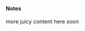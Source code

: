 
<link rel="stylesheet" type="text/css" href="{{ site.baseurl }}/styles.css">

#### Notes

more juicy content here soon
